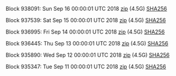 Block 938091: Sun Sep 16 00:00:01 UTC 2018 [zip](https://dash-bootstrap.ams3.digitaloceanspaces.com/mainnet/2018-09-16/bootstrap.dat.zip) (4.5G) [SHA256](https://dash-bootstrap.ams3.digitaloceanspaces.com/mainnet/2018-09-16/sha256.txt)

Block 937539: Sat Sep 15 00:00:01 UTC 2018 [zip](https://dash-bootstrap.ams3.digitaloceanspaces.com/mainnet/2018-09-15/bootstrap.dat.zip) (4.5G) [SHA256](https://dash-bootstrap.ams3.digitaloceanspaces.com/mainnet/2018-09-15/sha256.txt)

Block 936995: Fri Sep 14 00:00:01 UTC 2018 [zip](https://dash-bootstrap.ams3.digitaloceanspaces.com/mainnet/2018-09-14/bootstrap.dat.zip) (4.5G) [SHA256](https://dash-bootstrap.ams3.digitaloceanspaces.com/mainnet/2018-09-14/sha256.txt)

Block 936445: Thu Sep 13 00:00:01 UTC 2018 [zip](https://dash-bootstrap.ams3.digitaloceanspaces.com/mainnet/2018-09-13/bootstrap.dat.zip) (4.5G) [SHA256](https://dash-bootstrap.ams3.digitaloceanspaces.com/mainnet/2018-09-13/sha256.txt)

Block 935890: Wed Sep 12 00:00:01 UTC 2018 [zip](https://dash-bootstrap.ams3.digitaloceanspaces.com/mainnet/2018-09-12/bootstrap.dat.zip) (4.5G) [SHA256](https://dash-bootstrap.ams3.digitaloceanspaces.com/mainnet/2018-09-12/sha256.txt)

Block 935347: Tue Sep 11 00:00:01 UTC 2018 [zip](https://dash-bootstrap.ams3.digitaloceanspaces.com/mainnet/2018-09-11/bootstrap.dat.zip) (4.5G) [SHA256](https://dash-bootstrap.ams3.digitaloceanspaces.com/mainnet/2018-09-11/sha256.txt)
